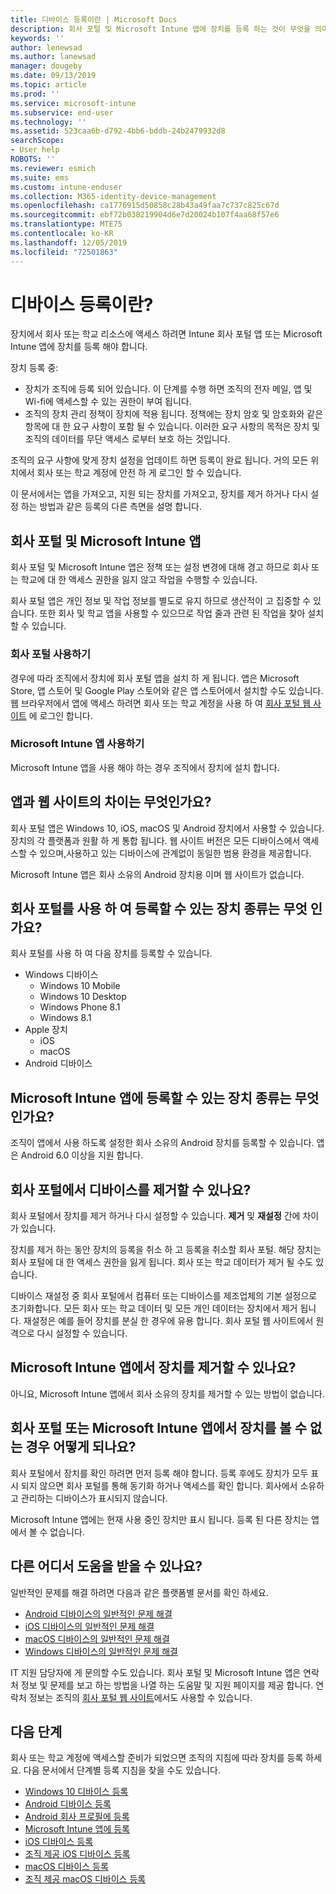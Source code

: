 ```yaml
---
title: 디바이스 등록이란 | Microsoft Docs
description: 회사 포털 및 Microsoft Intune 앱에 장치를 등록 하는 것이 무엇을 의미 하는지 이해 합니다.
keywords: ''
author: lenewsad
ms.author: lanewsad
manager: dougeby
ms.date: 09/13/2019
ms.topic: article
ms.prod: ''
ms.service: microsoft-intune
ms.subservice: end-user
ms.technology: ''
ms.assetid: 523caa6b-d792-4bb6-bddb-24b2479932d8
searchScope:
- User help
ROBOTS: ''
ms.reviewer: esmich
ms.suite: ems
ms.custom: intune-enduser
ms.collection: M365-identity-device-management
ms.openlocfilehash: ca1776915d50858c28b43a49faa7c737c825c67d
ms.sourcegitcommit: ebf72b038219904d6e7d20024b107f4aa68f57e6
ms.translationtype: MTE75
ms.contentlocale: ko-KR
ms.lasthandoff: 12/05/2019
ms.locfileid: "72501863"
---
```

# <a name="what-is-device-enrollment"></a>디바이스 등록이란?
장치에서 회사 또는 학교 리소스에 액세스 하려면 Intune 회사 포털 앱 또는 Microsoft Intune 앱에 장치를 등록 해야 합니다. 

장치 등록 중:

* 장치가 조직에 등록 되어 있습니다. 이 단계를 수행 하면 조직의 전자 메일, 앱 및 Wi-fi에 액세스할 수 있는 권한이 부여 됩니다. 
* 조직의 장치 관리 정책이 장치에 적용 됩니다. 정책에는 장치 암호 및 암호화와 같은 항목에 대 한 요구 사항이 포함 될 수 있습니다. 이러한 요구 사항의 목적은 장치 및 조직의 데이터를 무단 액세스 로부터 보호 하는 것입니다.

조직의 요구 사항에 맞게 장치 설정을 업데이트 하면 등록이 완료 됩니다. 거의 모든 위치에서 회사 또는 학교 계정에 안전 하 게 로그인 할 수 있습니다.  

이 문서에서는 앱을 가져오고, 지원 되는 장치를 가져오고, 장치를 제거 하거나 다시 설정 하는 방법과 같은 등록의 다른 측면을 설명 합니다.  

## <a name="company-portal-and-microsoft-intune-app"></a>회사 포털 및 Microsoft Intune 앱

회사 포털 및 Microsoft Intune 앱은 정책 또는 설정 변경에 대해 경고 하므로 회사 또는 학교에 대 한 액세스 권한을 잃지 않고 작업을 수행할 수 있습니다. 

회사 포털 앱은 개인 정보 및 작업 정보를 별도로 유지 하므로 생산적이 고 집중할 수 있습니다. 또한 회사 및 학교 앱을 사용할 수 있으므로 작업 줄과 관련 된 작업을 찾아 설치할 수 있습니다.  

### <a name="get-company-portal"></a>회사 포털 사용하기

경우에 따라 조직에서 장치에 회사 포털 앱을 설치 하 게 됩니다. 앱은 Microsoft Store, 앱 스토어 및 Google Play 스토어와 같은 앱 스토어에서 설치할 수도 있습니다. 웹 브라우저에서 앱에 액세스 하려면 회사 또는 학교 계정을 사용 하 여 [회사 포털 웹 사이트](https://go.microsoft.com/fwlink/?linkid=2010980) 에 로그인 합니다.  

### <a name="get-microsoft-intune-app"></a>Microsoft Intune 앱 사용하기

Microsoft Intune 앱을 사용 해야 하는 경우 조직에서 장치에 설치 합니다.  

## <a name="whats-the-difference-between-the-apps-and-the-website"></a>앱과 웹 사이트의 차이는 무엇인가요?
회사 포털 앱은 Windows 10, iOS, macOS 및 Android 장치에서 사용할 수 있습니다. 장치의 각 플랫폼과 원활 하 게 통합 됩니다. 웹 사이트 버전은 모든 디바이스에서 액세스할 수 있으며,사용하고 있는 디바이스에 관계없이 동일한 범용 환경을 제공합니다. 

Microsoft Intune 앱은 회사 소유의 Android 장치용 이며 웹 사이트가 없습니다.  

## <a name="what-kind-of-devices-can-you-enroll-with-company-portal"></a>회사 포털를 사용 하 여 등록할 수 있는 장치 종류는 무엇 인가요?
회사 포털를 사용 하 여 다음 장치를 등록할 수 있습니다.  

- Windows 디바이스
  - Windows 10 Mobile
  - Windows 10 Desktop
  - Windows Phone 8.1
  - Windows 8.1
- Apple 장치
    - iOS
    - macOS
- Android 디바이스


## <a name="what-kind-of-devices-can-you-enroll-with-the-microsoft-intune-app"></a>Microsoft Intune 앱에 등록할 수 있는 장치 종류는 무엇 인가요?  
조직이 앱에서 사용 하도록 설정한 회사 소유의 Android 장치를 등록할 수 있습니다. 앱은 Android 6.0 이상을 지원 합니다. 

## <a name="can-you-remove-a-device-from-the-company-portal"></a>회사 포털에서 디바이스를 제거할 수 있나요?
회사 포털에서 장치를 제거 하거나 다시 설정할 수 있습니다. **제거** 및 **재설정** 간에 차이가 있습니다.

장치를 제거 하는 동안 장치의 등록을 취소 하 고 등록을 취소할 회사 포털. 해당 장치는 회사 포털에 대 한 액세스 권한을 잃게 됩니다. 회사 또는 학교 데이터가 제거 될 수도 있습니다. 

디바이스 재설정 중 회사 포털에서 컴퓨터 또는 디바이스를 제조업체의 기본 설정으로 초기화합니다. 모든 회사 또는 학교 데이터 및 모든 개인 데이터는 장치에서 제거 됩니다. 재설정은 예를 들어 장치를 분실 한 경우에 유용 합니다. 회사 포털 웹 사이트에서 원격으로 다시 설정할 수 있습니다.  

## <a name="can-you-remove-a-device-from-the-microsoft-intune-app"></a>Microsoft Intune 앱에서 장치를 제거할 수 있나요?
아니요, Microsoft Intune 앱에서 회사 소유의 장치를 제거할 수 있는 방법이 없습니다.  

## <a name="what-if-i-cant-see-my-device-in-the-company-portal-or-microsoft-intune-app"></a>회사 포털 또는 Microsoft Intune 앱에서 장치를 볼 수 없는 경우 어떻게 되나요?
회사 포털에서 장치를 확인 하려면 먼저 등록 해야 합니다. 등록 후에도 장치가 모두 표시 되지 않으면 회사 포털를 통해 동기화 하거나 액세스를 확인 합니다. 회사에서 소유하고 관리하는 디바이스가 표시되지 않습니다.

Microsoft Intune 앱에는 현재 사용 중인 장치만 표시 됩니다. 등록 된 다른 장치는 앱에서 볼 수 없습니다.  

## <a name="where-else-can-i-go-for-help"></a>다른 어디서 도움을 받을 수 있나요?  
일반적인 문제를 해결 하려면 다음과 같은 플랫폼별 문서를 확인 하세요.  

- [Android 디바이스의 일반적인 문제 해결](check-compliance-on-your-device-android.md)  
- [iOS 디바이스의 일반적인 문제 해결](troubleshoot-your-device-ios.md)
- [macOS 디바이스의 일반적인 문제 해결](troubleshoot-your-device-macos.md)
- [Windows 디바이스의 일반적인 문제 해결](troubleshoot-your-device-windows.md)

IT 지원 담당자에 게 문의할 수도 있습니다. 회사 포털 및 Microsoft Intune 앱은 연락처 정보 및 문제를 보고 하는 방법을 나열 하는 도움말 및 지원 페이지를 제공 합니다. 연락처 정보는 조직의 [회사 포털 웹 사이트](https://go.microsoft.com/fwlink/?linkid=2010980)에서도 사용할 수 있습니다.  

## <a name="next-steps"></a>다음 단계  

회사 또는 학교 계정에 액세스할 준비가 되었으면 조직의 지침에 따라 장치를 등록 하세요. 다음 문서에서 단계별 등록 지침을 찾을 수도 있습니다.

* [Windows 10 디바이스 등록](enroll-windows-10-device.md)
* [Android 디바이스 등록](enroll-device-android-company-portal.md)
* [Android 회사 프로필에 등록](enroll-device-android-work-profile.md)
* [Microsoft Intune 앱에 등록](enroll-device-android-microsoft-intune-app.md)
* [iOS 디바이스 등록](enroll-your-device-in-intune-ios.md)
* [조직 제공 iOS 디바이스 등록](enroll-your-device-dep-ios.md)
* [macOS 디바이스 등록](enroll-your-device-in-intune-macos-cp.md)
* [조직 제공 macOS 디바이스 등록](enroll-company-device-macos.md)


